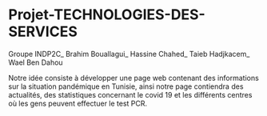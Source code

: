 # Projet-TECHNOLOGIES-DES-SERVICES
Groupe INDP2C_
Brahim Bouallagui_
Hassine Chahed_
Taieb Hadjkacem_
Wael Ben Dahou

Notre idée consiste à développer une page web contenant des informations sur la situation pandémique en Tunisie, ainsi notre page contiendra des actualités, des statistiques concernant le covid 19 et les différents centres où les gens peuvent effectuer le test PCR.
